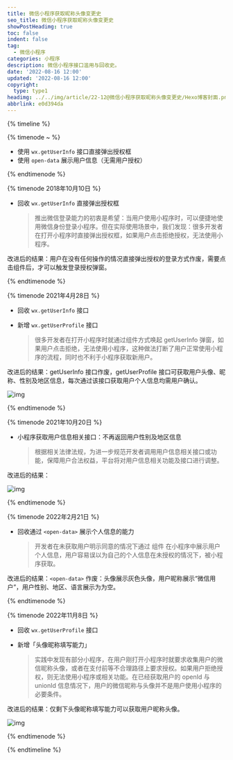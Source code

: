 ```yaml
---
title: 微信小程序获取昵称头像变更史
seo_title: 微信小程序获取昵称头像变更史
showPostHeadimg: true
toc: false
indent: false
tag:
  - 微信小程序
categories: 小程序
description: 微信小程序接口滥用与回收史。
date: '2022-08-16 12:00'
updated: '2022-08-16 12:00'
copyright:
  type: type1
headimg: ../../img/article/22-12@微信小程序获取昵称头像变更史/Hexo博客封面.png
abbrlink: e0d394da
---
```


{% timeline %}

{% timenode ~ %}

- 使用 `wx.getUserInfo` 接口直接弹出授权框
- 使用 `open-data` 展示用户信息（无需用户授权）

{% endtimenode %}

{% timenode 2018年10月10日 %}

- 回收 `wx.getUserInfo` 直接弹出授权框

    > 推出微信登录能力的初衷是希望：当用户使用小程序时，可以便捷地使用微信身份登录小程序。但在实际使用场景中，我们发现：很多开发者在打开小程序时直接弹出授权框，如果用户点击拒绝授权，无法使用小程序。

改进后的结果：用户在没有任何操作的情况直接弹出授权的登录方式作废，需要点击组件后，才可以触发登录授权弹窗。

{% endtimenode %}

{% timenode 2021年4月28日 %}

- 回收 `wx.getUserInfo` 接口
- 新增 `wx.getUserProfile` 接口

    > 很多开发者在打开小程序时就通过组件方式唤起 getUserInfo 弹窗，如果用户点击拒绝，无法使用小程序，这种做法打断了用户正常使用小程序的流程，同时也不利于小程序获取新用户。

改进后的结果：getUserInfo 接口作废，getUserProfile 接口可获取用户头像、昵称、性别及地区信息，每次通过该接口获取用户个人信息均需用户确认。

![img](../../img/article/22-12@微信小程序获取昵称头像变更史/0.png)

{% endtimenode %}

{% timenode 2021年10月20日 %}

- 小程序获取用户信息相关接口：不再返回用户性别及地区信息

    > 根据相关法律法规，为进一步规范开发者调用用户信息相关接口或功能，保障用户合法权益，平台将对用户信息相关功能及接口进行调整。

改进后的结果：

![img](../../img/article/22-12@微信小程序获取昵称头像变更史/0-1671160362192-3.png)

{% endtimenode %}

{% timenode 2022年2月21日 %}

- 回收通过 `<open-data>` 展示个人信息的能力

    > 开发者在未获取用户明示同意的情况下通过 <open-data>组件 在小程序中展示用户个人信息，用户容易误以为自己的个人信息在未授权的情况下，被小程序获取。

改进后的结果：`<open-data>` 作废：头像展示灰色头像，用户昵称展示“微信用户”，用户性别、地区、语言展示为为空。

{% endtimenode %}

{% timenode 2022年11月8日 %}

- 回收 `wx.getUserProfile` 接口
- 新增「头像昵称填写能力」

    > 实践中发现有部分小程序，在用户刚打开小程序时就要求收集用户的微信昵称头像，或者在支付前等不合理路径上要求授权。如果用户拒绝授权，则无法使用小程序或相关功能。在已经获取用户的 openId 与 unionId 信息情况下，用户的微信昵称与头像并不是用户使用小程序的必要条件。

改进后的结果：仅剩下头像昵称填写能力可以获取用户昵称头像。

![img](../../img/article/22-12@微信小程序获取昵称头像变更史/0-1671160724751-6.png)

{% endtimenode %}

{% endtimeline %}

<style>
.timeline p.h2 {
  padding-top: 0;
}
.article code:not([class]) {
  background: #fff8e9;
  margin: 0;
}
.article blockquote {
  background: #ebdbdb;
}
</style> 